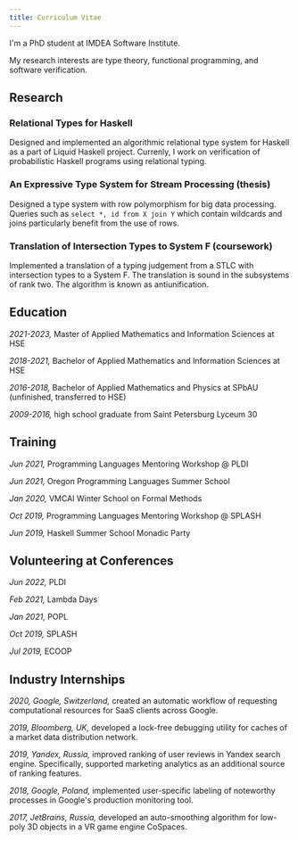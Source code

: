 ```yaml
---
title: Curriculum Vitae
---
```


I'm a PhD student at IMDEA Software Institute.

My research interests are type theory, functional programming, and software verification.

## Research

### Relational Types for Haskell
Designed and implemented an algorithmic relational type system for Haskell as a part of Liquid Haskell project. Currenly, I work on verification of probabilistic Haskell programs using relational typing.

### An Expressive Type System for Stream Processing (thesis)
Designed a type system with row polymorphism for big data processing. Queries such as `select *, id from X join Y` which contain wildcards and joins particularly benefit from the use of rows.

### Translation of Intersection Types to System F (coursework)
Implemented a translation of a typing judgement from a STLC with intersection types to a System F. The translation is sound in the subsystems of rank two. The algorithm is known as antiunification.

## Education

_2021-2023,_ Master of Applied Mathematics and Information Sciences at HSE

_2018-2021,_ Bachelor of Applied Mathematics and Information Sciences at HSE

_2016-2018,_ Bachelor of Applied Mathematics and Physics at SPbAU (unfinished, transferred to HSE)

_2009-2016,_ high school graduate from Saint Petersburg Lyceum 30

## Training

_Jun 2021,_ Programming Languages Mentoring Workshop @ PLDI

_Jun 2021,_ Oregon Programming Languages Summer School

_Jan 2020,_ VMCAI Winter School on Formal Methods

_Oct 2019,_ Programming Languages Mentoring Workshop @ SPLASH

_Jun 2019,_ Haskell Summer School Monadic Party

## Volunteering at Conferences

_Jun 2022,_ PLDI

_Feb 2021,_ Lambda Days

_Jan 2021,_ POPL

_Oct 2019,_ SPLASH

_Jul 2019,_ ECOOP

## Industry Internships

_2020, Google, Switzerland,_ created an automatic workflow of requesting computational resources for SaaS clients across Google.

_2019, Bloomberg, UK,_ developed a lock-free debugging utility for caches of a market data distribution network.

_2019, Yandex, Russia,_ improved ranking of user reviews in Yandex search engine. Specifically, supported marketing analytics as an additional source of ranking features.

_2018, Google, Poland,_ implemented user-specific labeling of noteworthy processes in Google's production monitoring tool.

_2017, JetBrains, Russia,_ developed an auto-smoothing algorithm for low-poly 3D objects in a VR game engine CoSpaces.

